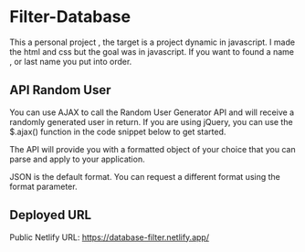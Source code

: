 # Filter-Database

This a personal project , the target is a project dynamic in javascript. I made the html and css but the goal was in javascript. If you want to found a name , or last name you put into order.

## API Random User

You can use AJAX to call the Random User Generator API and will receive a randomly generated user in return. If you are using jQuery, you can use the $.ajax() function in the code snippet below to get started.

The API will provide you with a formatted object of your choice that you can parse and apply to your application.

JSON is the default format. You can request a different format using the format parameter.

## Deployed URL

Public Netlify URL: <https://database-filter.netlify.app/>
